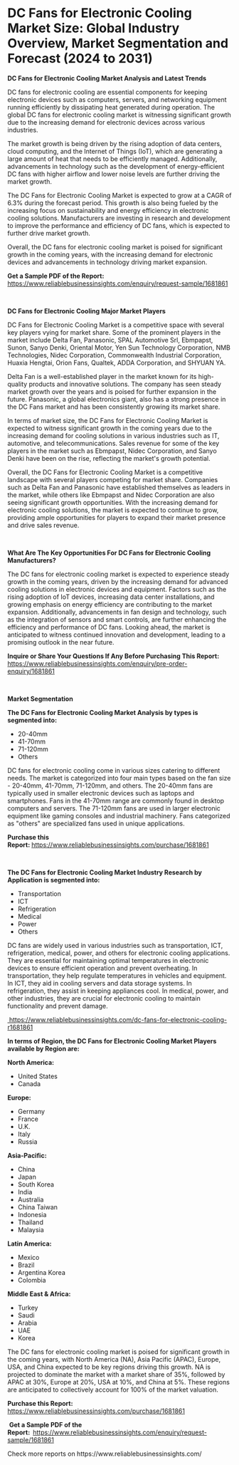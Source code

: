 <p><h1>DC Fans for Electronic Cooling Market Size: Global Industry Overview, Market Segmentation and Forecast (2024 to 2031)</h1></p><p><strong>DC Fans for Electronic Cooling Market Analysis and Latest Trends</strong></p>
<p><p>DC fans for electronic cooling are essential components for keeping electronic devices such as computers, servers, and networking equipment running efficiently by dissipating heat generated during operation. The global DC fans for electronic cooling market is witnessing significant growth due to the increasing demand for electronic devices across various industries. </p><p>The market growth is being driven by the rising adoption of data centers, cloud computing, and the Internet of Things (IoT), which are generating a large amount of heat that needs to be efficiently managed. Additionally, advancements in technology such as the development of energy-efficient DC fans with higher airflow and lower noise levels are further driving the market growth.</p><p>The DC Fans for Electronic Cooling Market is expected to grow at a CAGR of 6.3% during the forecast period. This growth is also being fueled by the increasing focus on sustainability and energy efficiency in electronic cooling solutions. Manufacturers are investing in research and development to improve the performance and efficiency of DC fans, which is expected to further drive market growth.</p><p>Overall, the DC fans for electronic cooling market is poised for significant growth in the coming years, with the increasing demand for electronic devices and advancements in technology driving market expansion.</p></p>
<p><strong>Get a Sample PDF of the Report:&nbsp;</strong> <a href="https://www.reliablebusinessinsights.com/enquiry/request-sample/1681861">https://www.reliablebusinessinsights.com/enquiry/request-sample/1681861</a></p>
<p>&nbsp;</p>
<p><strong>DC Fans for Electronic Cooling Major Market Players</strong></p>
<p><p>DC Fans for Electronic Cooling Market is a competitive space with several key players vying for market share. Some of the prominent players in the market include Delta Fan, Panasonic, SPAL Automotive Srl, Ebmpapst, Sunon, Sanyo Denki, Oriental Motor, Yen Sun Technology Corporation, NMB Technologies, Nidec Corporation, Commonwealth Industrial Corporation, Huaxia Hengtai, Orion Fans, Qualtek, ADDA Corporation, and SHYUAN YA.</p><p>Delta Fan is a well-established player in the market known for its high-quality products and innovative solutions. The company has seen steady market growth over the years and is poised for further expansion in the future. Panasonic, a global electronics giant, also has a strong presence in the DC Fans market and has been consistently growing its market share.</p><p>In terms of market size, the DC Fans for Electronic Cooling Market is expected to witness significant growth in the coming years due to the increasing demand for cooling solutions in various industries such as IT, automotive, and telecommunications. Sales revenue for some of the key players in the market such as Ebmpapst, Nidec Corporation, and Sanyo Denki have been on the rise, reflecting the market's growth potential.</p><p>Overall, the DC Fans for Electronic Cooling Market is a competitive landscape with several players competing for market share. Companies such as Delta Fan and Panasonic have established themselves as leaders in the market, while others like Ebmpapst and Nidec Corporation are also seeing significant growth opportunities. With the increasing demand for electronic cooling solutions, the market is expected to continue to grow, providing ample opportunities for players to expand their market presence and drive sales revenue.</p></p>
<p>&nbsp;</p>
<p><strong>What Are The Key Opportunities For DC Fans for Electronic Cooling Manufacturers?</strong></p>
<p><p>The DC fans for electronic cooling market is expected to experience steady growth in the coming years, driven by the increasing demand for advanced cooling solutions in electronic devices and equipment. Factors such as the rising adoption of IoT devices, increasing data center installations, and growing emphasis on energy efficiency are contributing to the market expansion. Additionally, advancements in fan design and technology, such as the integration of sensors and smart controls, are further enhancing the efficiency and performance of DC fans. Looking ahead, the market is anticipated to witness continued innovation and development, leading to a promising outlook in the near future.</p></p>
<p><strong>Inquire or Share Your Questions If Any Before Purchasing This Report:</strong> <a href="https://www.reliablebusinessinsights.com/enquiry/pre-order-enquiry/1681861">https://www.reliablebusinessinsights.com/enquiry/pre-order-enquiry/1681861</a></p>
<p>&nbsp;</p>
<p><strong>Market Segmentation</strong></p>
<p><strong>The DC Fans for Electronic Cooling Market Analysis by types is segmented into:</strong></p>
<p><ul><li>20-40mm</li><li>41-70mm</li><li>71-120mm</li><li>Others</li></ul></p>
<p><p>DC fans for electronic cooling come in various sizes catering to different needs. The market is categorized into four main types based on the fan size - 20-40mm, 41-70mm, 71-120mm, and others. The 20-40mm fans are typically used in smaller electronic devices such as laptops and smartphones. Fans in the 41-70mm range are commonly found in desktop computers and servers. The 71-120mm fans are used in larger electronic equipment like gaming consoles and industrial machinery. Fans categorized as "others" are specialized fans used in unique applications.</p></p>
<p><strong>Purchase this Report:&nbsp;</strong><a href="https://www.reliablebusinessinsights.com/purchase/1681861">https://www.reliablebusinessinsights.com/purchase/1681861</a></p>
<p>&nbsp;</p>
<p><strong>The DC Fans for Electronic Cooling Market Industry Research by Application is segmented into:</strong></p>
<p><ul><li>Transportation</li><li>ICT</li><li>Refrigeration</li><li>Medical</li><li>Power</li><li>Others</li></ul></p>
<p><p>DC fans are widely used in various industries such as transportation, ICT, refrigeration, medical, power, and others for electronic cooling applications. They are essential for maintaining optimal temperatures in electronic devices to ensure efficient operation and prevent overheating. In transportation, they help regulate temperatures in vehicles and equipment. In ICT, they aid in cooling servers and data storage systems. In refrigeration, they assist in keeping appliances cool. In medical, power, and other industries, they are crucial for electronic cooling to maintain functionality and prevent damage.</p></p>
<p><a href="https://www.reliablebusinessinsights.com/dc-fans-for-electronic-cooling-r1681861">&nbsp;https://www.reliablebusinessinsights.com/dc-fans-for-electronic-cooling-r1681861</a></p>
<p><strong>In terms of Region, the DC Fans for Electronic Cooling Market Players available by Region are:</strong></p>
<p>
    <p> <strong> North America: </strong>
        <ul>
            <li>United States</li>
            <li>Canada</li>
        </ul>
        </p> 
    <p> <strong> Europe: </strong>
        <ul>
            <li>Germany</li>
            <li>France</li>
            <li>U.K.</li>
            <li>Italy</li>
            <li>Russia</li>
        </ul>
        </p> 
    <p> <strong> Asia-Pacific: </strong>
        <ul>
            <li>China</li>
            <li>Japan</li>
            <li>South Korea</li>
            <li>India</li>
            <li>Australia</li>
            <li>China Taiwan</li>
            <li>Indonesia</li>
            <li>Thailand</li>
            <li>Malaysia</li>
        </ul>
        </p> 
    <p> <strong> Latin America: </strong>
        <ul>
            <li>Mexico</li>
            <li>Brazil</li>
            <li>Argentina Korea</li>
            <li>Colombia</li>
        </ul>
        </p> 
    <p> <strong> Middle East & Africa: </strong>
        <ul>
            <li>Turkey</li>
            <li>Saudi</li>
            <li>Arabia</li>
            <li>UAE</li>
            <li>Korea</li>
        </ul>
    </p>
    </p>
<p><p>The DC fans for electronic cooling market is poised for significant growth in the coming years, with North America (NA), Asia Pacific (APAC), Europe, USA, and China expected to be key regions driving this growth. NA is projected to dominate the market with a market share of 35%, followed by APAC at 30%, Europe at 20%, USA at 10%, and China at 5%. These regions are anticipated to collectively account for 100% of the market valuation.</p></p>
<p><strong>Purchase this Report: </strong><a href="https://www.reliablebusinessinsights.com/purchase/1681861">https://www.reliablebusinessinsights.com/purchase/1681861</a></p>
<p>&nbsp;<strong>Get a Sample PDF of the Report:&nbsp;&nbsp;</strong><a href="https://www.reliablebusinessinsights.com/enquiry/request-sample/1681861">https://www.reliablebusinessinsights.com/enquiry/request-sample/1681861</a></p>
<p><strong></strong></p>
<p>Check more reports on https://www.reliablebusinessinsights.com/</p>